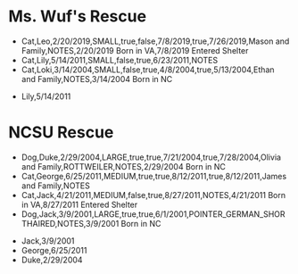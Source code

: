 # Ms. Wuf's Rescue
* Cat,Leo,2/20/2019,SMALL,true,false,7/8/2019,true,7/26/2019,Mason and Family,NOTES,2/20/2019 Born in VA,7/8/2019 Entered Shelter
* Cat,Lily,5/14/2011,SMALL,false,true,6/23/2011,NOTES
* Cat,Loki,3/14/2004,SMALL,false,true,4/8/2004,true,5/13/2004,Ethan and Family,NOTES,3/14/2004 Born in NC
- Lily,5/14/2011

# NCSU Rescue
* Dog,Duke,2/29/2004,LARGE,true,true,7/21/2004,true,7/28/2004,Olivia and Family,ROTTWEILER,NOTES,2/29/2004 Born in NC
* Cat,George,6/25/2011,MEDIUM,true,true,8/12/2011,true,8/12/2011,James and Family,NOTES
* Cat,Jack,4/21/2011,MEDIUM,false,true,8/27/2011,NOTES,4/21/2011 Born in VA,8/27/2011 Entered Shelter
* Dog,Jack,3/9/2001,LARGE,true,true,6/1/2001,POINTER_GERMAN_SHORTHAIRED,NOTES,3/9/2001 Born in NC
- Jack,3/9/2001
- George,6/25/2011
- Duke,2/29/2004
